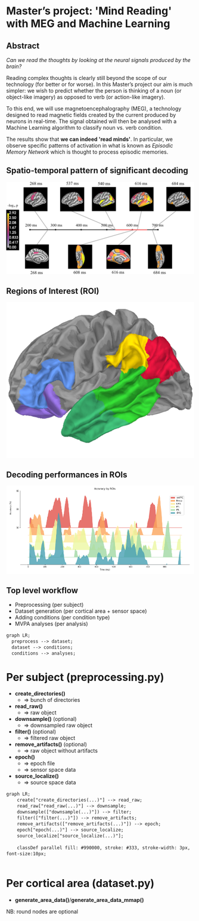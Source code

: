 # Master’s project: 'Mind Reading' with MEG and Machine Learning

## Abstract
*Can we read the thoughts by looking at the neural signals produced by the brain?*

Reading complex thoughts is clearly 
still beyond the scope of our technology (for better or for worse). In this Master’s project our aim is much simpler:
we wish to predict whether the person is thinking of a noun (or object-like imagery) as opposed to verb 
(or action-like imagery).

To this end, we will use magnetoencephalography (MEG), a technology designed to read magnetic fields created 
by the current produced by neurons in real-time. The signal obtained will then be analysed with a Machine Learning 
algorithm to classify noun vs. verb condition.

The results show that **we can indeed 'read minds'**. In particular, we observe specific patterns of activation in 
what is known as *Episodic Memory Network* which is thought to process episodic memories.



## Spatio-temporal pattern of significant decoding
![image info](./results/figures/whole-brain.png)

## Regions of Interest (ROI)
![image info](./results/figures/rois.png)

## Decoding performances in ROIs
![image info](./results/figures/multiple.png)

## Top level workflow
* Preprocessing (per subject)
* Dataset generation (per cortical area + sensor space)
* Adding conditions (per condition type)
* MVPA analyses (per analysis)

```mermaid
graph LR;
  preprocess --> dataset;
  dataset --> conditions;
  conditions --> analyses;
```


# Per subject (preprocessing.py)
* **create_directories()**
  * => bunch of directories
* **read_raw()**
  * => raw object
* **downsample()** (optional)
  * => downsampled raw object
* **filter()** (optional)
  * => filtered raw object
* **remove_artifacts()** (optional)
  * => raw object without artifacts
* **epoch()**
  * => epoch file
  * => sensor space data
* **source_localize()**
  * => source space data

```mermaid
graph LR;
    create["create_directories(...)"] --> read_raw;
    read_raw["read_raw(...)"] --> downsample;
    downsample(["downsample(...)"]) --> filter;
    filter(["filter(...)"]) --> remove_artifacts;
    remove_artifacts(["remove_artifacts(...)"]) --> epoch;
    epoch["epoch(...)"] --> source_localize;
    source_localize["source_localize(...)"];
    
    classDef parallel fill: #990000, stroke: #333, stroke-width: 3px, font-size:10px;
    
```
    
# Per cortical area (dataset.py)
* **generate_area_data()**/**generate_area_data_mmap()**


NB: round nodes are optional

